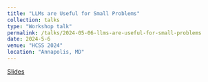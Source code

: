 ```yaml
---
title: "LLMs are Useful for Small Problems"
collection: talks
type: "Workshop talk"
permalink: /talks/2024-05-06-llms-are-useful-for-small-problems
date: 2024-5-6
venue: "HCSS 2024"
location: "Annapolis, MD" 
---
```


[Slides](http://mikedodds.github.io/files/talks/2024-05-06-llms-are-useful-for-small-problems.pdf)